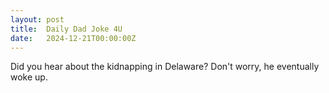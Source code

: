 ```yaml
---
layout: post
title:  Daily Dad Joke 4U
date:   2024-12-21T00:00:00Z
---
```

Did you hear about the kidnapping in Delaware? Don't worry, he eventually woke up.
